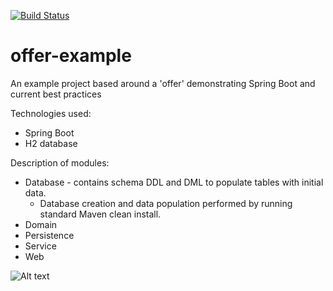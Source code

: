 [![Build Status](https://travis-ci.com/halljon/offer-example.svg?branch=master)](https://travis-ci.com/halljon/offer-example)

# offer-example
An example project based around a 'offer' demonstrating Spring Boot and current best practices

Technologies used:
* Spring Boot
* H2 database

Description of modules:
* Database - contains schema DDL and DML to populate tables with initial data.
    * Database creation and data population performed by running standard Maven clean install.
* Domain
* Persistence
* Service
* Web

![Alt text](https://g.gravizo.com/source/svg?https://raw.githubusercontent.com/htssouza/plantuml_with_gravizo/master/sequence1.plantuml)
